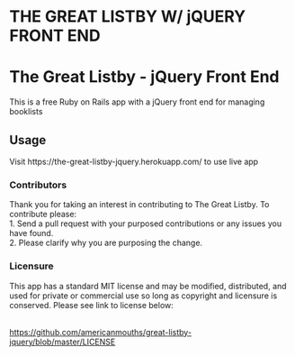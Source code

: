 # THE GREAT LISTBY W/ jQUERY FRONT END

<h1>The Great Listby - jQuery Front End</h1>
<p>This is a free Ruby on Rails app with a jQuery front end for managing booklists</p>

<h2>Usage</h2>
<p>Visit https://the-great-listby-jquery.herokuapp.com/ to use live app</p>

<h3> Contributors  </h3>
Thank you for taking an interest in contributing to The Great Listby.  To contribute please:<br>
1. Send a pull request with your purposed contributions or any issues you have found.<br>
2. Please clarify why you are purposing the change.<br>

<h3>Licensure</h3>
This app has a standard MIT license and may be modified, distributed, and used for private or commercial use so long as copyright and licensure is conserved. Please see link to license below:<br><br>


https://github.com/americanmouths/great-listby-jquery/blob/master/LICENSE

